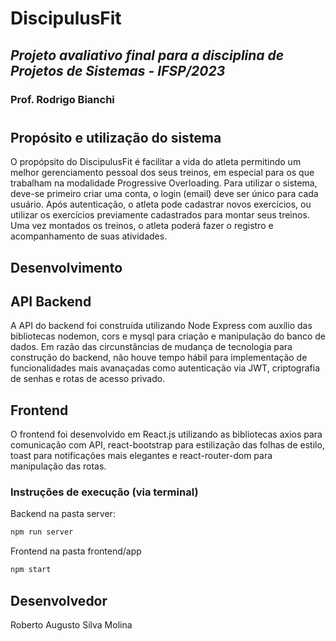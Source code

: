 # DiscipulusFit

## _Projeto avaliativo final para a disciplina de Projetos de Sistemas - IFSP/2023_
### Prof. Rodrigo Bianchi
#

## Propósito e utilização do sistema
O propópsito do DiscipulusFit é facilitar a vida do atleta permitindo um melhor gerenciamento pessoal dos seus treinos, em especial para os que trabalham na modalidade Progressive Overloading. Para utilizar o sistema, deve-se primeiro criar uma conta, o login (email) deve ser único para cada usuário. Após autenticação, o atleta pode cadastrar novos exercícios, ou utilizar os exercícios previamente cadastrados para montar seus treinos. Uma vez montados os treinos, o atleta poderá fazer o registro e acompanhamento de suas atividades.

## Desenvolvimento

## API Backend
A API do backend foi construída utilizando Node Express com auxílio das bibliotecas nodemon, cors e mysql para criação e manipulação do banco de dados. Em razão das circunstâncias de mudança de tecnologia para construção do backend, não houve tempo hábil para implementação de funcionalidades mais avanaçadas como autenticação via JWT, criptografia de senhas e rotas de acesso privado.

## Frontend
O frontend foi desenvolvido em React.js utilizando as bibliotecas axios para comunicação com API, react-bootstrap para estilização das folhas de estilo, toast para notificações mais elegantes e react-router-dom para manipulação das rotas.

### Instruções de execução (via terminal)
Backend na pasta server:
```sh
npm run server
```
Frontend na pasta frontend/app
```sh
npm start
```

## Desenvolvedor
Roberto Augusto Silva Molina
